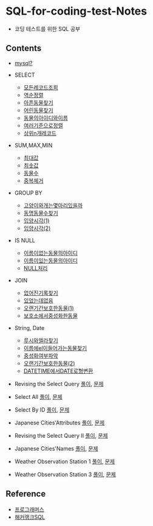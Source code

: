# SQL-for-coding-test-Notes
- 코딩 테스트를 위한 SQL 공부

## Contents
- [mysql?](#)

- SELECT 
  - [모든레코드조회](#)
  - [역순정렬](#)
  - [아픈동물찾기](#)
  - [어린동물찾기](#)
  - [동물의아이디와이름](#)
  - [여러기준으로정렬](#)
  - [상위n개레코드](#)

- SUM,MAX,MIN 
  - [최대값](#)
  - [최솟값](#)
  - [동물수](#)
  - [중복제거](#)

- GROUP BY 
  - [고양이와개는몇마리있을까](#)
  - [동명동물수찾기](#)
  - [입양시각(1)](#)
  - [입양시각(2)](#)

- IS NULL
  - [이름이없는동물의아이디](#)
  - [이름이있는동물의아이디](#)
  - [NULL처리](#)

- JOIN
  - [없어진기록찾기](#)
  - [있었는데없음](#)
  - [오랜기간보호한동물(1)](#)
  - [보호소에서중성화한동물](#)

- String, Date
  - [루시와엘라찾기](#)
  - [이름에el이들어가는동물찾기](#)
  - [중성화여부파악](#)
  - [오랜기간보호한동물(2)](#)
  - [DATETIME에서DATE로형변환](#)

- Revising the Select Query [풀이](#), [문제](https://www.hackerrank.com/challenges/revising-the-select-query/problem)
- Select All [풀이](#), [문제](https://www.hackerrank.com/challenges/select-all-sql/problem)
- Select By ID [풀이](#), [문제](https://www.hackerrank.com/challenges/select-by-id/problem)
- Japanese Cities'Attributes [풀이](#), [문제](https://www.hackerrank.com/challenges/select-by-id/problem)
- Revising the Select Query II [풀이](#), [문제](https://www.hackerrank.com/challenges/revising-the-select-query-2/problem)
- Japanese Cities'Names [풀이](#), [문제](https://www.hackerrank.com/challenges/japanese-cities-name/problem?h_r=next-challenge&h_v=zen)
- Weather Observation Station 1 [풀이](#), [문제](https://www.hackerrank.com/challenges/weather-observation-station-1/problem?h_r=next-challenge&h_v=zen&h_r=next-challenge&h_v=zen)
- Weather Observation Station 3 [풀이](#), [문제](https://www.hackerrank.com/challenges/weather-observation-station-3/problem?h_r=next-challenge&h_v=zen&h_r=next-challenge&h_v=zen&h_r=next-challenge&h_v=zen)

## Reference
- [프로그래머스](https://programmers.co.kr/learn/challenges?tab=sql_practice_kit)
- [해커랭크SQL](https://www.hackerrank.com/domains/sql)
